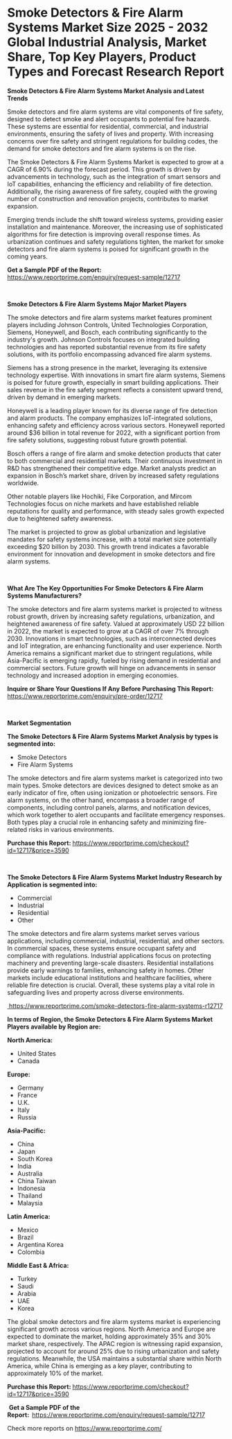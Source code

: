 <p><h1>Smoke Detectors & Fire Alarm Systems Market Size 2025 - 2032 Global Industrial Analysis, Market Share, Top Key Players, Product Types and Forecast Research Report</h1></p><p><strong>Smoke Detectors & Fire Alarm Systems Market Analysis and Latest Trends</strong></p>
<p><p>Smoke detectors and fire alarm systems are vital components of fire safety, designed to detect smoke and alert occupants to potential fire hazards. These systems are essential for residential, commercial, and industrial environments, ensuring the safety of lives and property. With increasing concerns over fire safety and stringent regulations for building codes, the demand for smoke detectors and fire alarm systems is on the rise.</p><p>The Smoke Detectors & Fire Alarm Systems Market is expected to grow at a CAGR of 6.90% during the forecast period. This growth is driven by advancements in technology, such as the integration of smart sensors and IoT capabilities, enhancing the efficiency and reliability of fire detection. Additionally, the rising awareness of fire safety, coupled with the growing number of construction and renovation projects, contributes to market expansion.</p><p>Emerging trends include the shift toward wireless systems, providing easier installation and maintenance. Moreover, the increasing use of sophisticated algorithms for fire detection is improving overall response times. As urbanization continues and safety regulations tighten, the market for smoke detectors and fire alarm systems is poised for significant growth in the coming years.</p></p>
<p><strong>Get a Sample PDF of the Report:&nbsp;</strong> <a href="https://www.reportprime.com/enquiry/request-sample/12717?utm_campaign=2241&utm_medium=2&utm_source=Github&utm_content=ia&utm_term=19032025&utm_id=smoke-detectors-fire-alarm-systems">https://www.reportprime.com/enquiry/request-sample/12717</a></p>
<p>&nbsp;</p>
<p><strong>Smoke Detectors & Fire Alarm Systems Major Market Players</strong></p>
<p><p>The smoke detectors and fire alarm systems market features prominent players including Johnson Controls, United Technologies Corporation, Siemens, Honeywell, and Bosch, each contributing significantly to the industry's growth. Johnson Controls focuses on integrated building technologies and has reported substantial revenue from its fire safety solutions, with its portfolio encompassing advanced fire alarm systems.</p><p>Siemens has a strong presence in the market, leveraging its extensive technology expertise. With innovations in smart fire alarm systems, Siemens is poised for future growth, especially in smart building applications. Their sales revenue in the fire safety segment reflects a consistent upward trend, driven by demand in emerging markets.</p><p>Honeywell is a leading player known for its diverse range of fire detection and alarm products. The company emphasizes IoT-integrated solutions, enhancing safety and efficiency across various sectors. Honeywell reported around $36 billion in total revenue for 2022, with a significant portion from fire safety solutions, suggesting robust future growth potential.</p><p>Bosch offers a range of fire alarm and smoke detection products that cater to both commercial and residential markets. Their continuous investment in R&D has strengthened their competitive edge. Market analysts predict an expansion in Bosch’s market share, driven by increased safety regulations worldwide.</p><p>Other notable players like Hochiki, Fike Corporation, and Mircom Technologies focus on niche markets and have established reliable reputations for quality and performance, with steady sales growth expected due to heightened safety awareness.</p><p>The market is projected to grow as global urbanization and legislative mandates for safety systems increase, with a total market size potentially exceeding $20 billion by 2030. This growth trend indicates a favorable environment for innovation and development in smoke detectors and fire alarm systems.</p></p>
<p>&nbsp;</p>
<p><strong>What Are The Key Opportunities For Smoke Detectors & Fire Alarm Systems Manufacturers?</strong></p>
<p><p>The smoke detectors and fire alarm systems market is projected to witness robust growth, driven by increasing safety regulations, urbanization, and heightened awareness of fire safety. Valued at approximately USD 22 billion in 2022, the market is expected to grow at a CAGR of over 7% through 2030. Innovations in smart technologies, such as interconnected devices and IoT integration, are enhancing functionality and user experience. North America remains a significant market due to stringent regulations, while Asia-Pacific is emerging rapidly, fueled by rising demand in residential and commercial sectors. Future growth will hinge on advancements in sensor technology and increased adoption in emerging economies.</p></p>
<p><strong>Inquire or Share Your Questions If Any Before Purchasing This Report:</strong> <a href="https://www.reportprime.com/enquiry/pre-order/12717?utm_campaign=2241&utm_medium=2&utm_source=Github&utm_content=ia&utm_term=19032025&utm_id=smoke-detectors-fire-alarm-systems">https://www.reportprime.com/enquiry/pre-order/12717</a></p>
<p>&nbsp;</p>
<p><strong>Market Segmentation</strong></p>
<p><strong>The Smoke Detectors & Fire Alarm Systems Market Analysis by types is segmented into:</strong></p>
<p><ul><li>Smoke Detectors</li><li>Fire Alarm Systems</li></ul></p>
<p><p>The smoke detectors and fire alarm systems market is categorized into two main types. Smoke detectors are devices designed to detect smoke as an early indicator of fire, often using ionization or photoelectric sensors. Fire alarm systems, on the other hand, encompass a broader range of components, including control panels, alarms, and notification devices, which work together to alert occupants and facilitate emergency responses. Both types play a crucial role in enhancing safety and minimizing fire-related risks in various environments.</p></p>
<p><strong>Purchase this Report:&nbsp;</strong><a href="https://www.reportprime.com/checkout?id=12717&price=3590&utm_campaign=2241&utm_medium=2&utm_source=Github&utm_content=ia&utm_term=19032025&utm_id=smoke-detectors-fire-alarm-systems">https://www.reportprime.com/checkout?id=12717&price=3590</a></p>
<p>&nbsp;</p>
<p><strong>The Smoke Detectors & Fire Alarm Systems Market Industry Research by Application is segmented into:</strong></p>
<p><ul><li>Commercial</li><li>Industrial</li><li>Residential</li><li>Other</li></ul></p>
<p><p>The smoke detectors and fire alarm systems market serves various applications, including commercial, industrial, residential, and other sectors. In commercial spaces, these systems ensure occupant safety and compliance with regulations. Industrial applications focus on protecting machinery and preventing large-scale disasters. Residential installations provide early warnings to families, enhancing safety in homes. Other markets include educational institutions and healthcare facilities, where reliable fire detection is crucial. Overall, these systems play a vital role in safeguarding lives and property across diverse environments.</p></p>
<p><a href="https://www.reportprime.com/smoke-detectors-fire-alarm-systems-r12717?utm_campaign=2241&utm_medium=2&utm_source=Github&utm_content=ia&utm_term=19032025&utm_id=smoke-detectors-fire-alarm-systems">&nbsp;https://www.reportprime.com/smoke-detectors-fire-alarm-systems-r12717</a></p>
<p><strong>In terms of Region, the Smoke Detectors & Fire Alarm Systems Market Players available by Region are:</strong></p>
<p>
    <p> <strong> North America: </strong>
        <ul>
            <li>United States</li>
            <li>Canada</li>
        </ul>
        </p> 
    <p> <strong> Europe: </strong>
        <ul>
            <li>Germany</li>
            <li>France</li>
            <li>U.K.</li>
            <li>Italy</li>
            <li>Russia</li>
        </ul>
        </p> 
    <p> <strong> Asia-Pacific: </strong>
        <ul>
            <li>China</li>
            <li>Japan</li>
            <li>South Korea</li>
            <li>India</li>
            <li>Australia</li>
            <li>China Taiwan</li>
            <li>Indonesia</li>
            <li>Thailand</li>
            <li>Malaysia</li>
        </ul>
        </p> 
    <p> <strong> Latin America: </strong>
        <ul>
            <li>Mexico</li>
            <li>Brazil</li>
            <li>Argentina Korea</li>
            <li>Colombia</li>
        </ul>
        </p> 
    <p> <strong> Middle East & Africa: </strong>
        <ul>
            <li>Turkey</li>
            <li>Saudi</li>
            <li>Arabia</li>
            <li>UAE</li>
            <li>Korea</li>
        </ul>
    </p>
    </p>
<p><p>The global smoke detectors and fire alarm systems market is experiencing significant growth across various regions. North America and Europe are expected to dominate the market, holding approximately 35% and 30% market share, respectively. The APAC region is witnessing rapid expansion, projected to account for around 25% due to rising urbanization and safety regulations. Meanwhile, the USA maintains a substantial share within North America, while China is emerging as a key player, contributing to approximately 10% of the market.</p></p>
<p><strong>Purchase this Report: </strong><a href="https://www.reportprime.com/checkout?id=12717&price=3590&utm_campaign=2241&utm_medium=2&utm_source=Github&utm_content=ia&utm_term=19032025&utm_id=smoke-detectors-fire-alarm-systems">https://www.reportprime.com/checkout?id=12717&price=3590</a></p>
<p>&nbsp;<strong>Get a Sample PDF of the Report:&nbsp;&nbsp;</strong><a href="https://www.reportprime.com/enquiry/request-sample/12717?utm_campaign=2241&utm_medium=2&utm_source=Github&utm_content=ia&utm_term=19032025&utm_id=smoke-detectors-fire-alarm-systems">https://www.reportprime.com/enquiry/request-sample/12717</a></p>
<p><strong></strong></p>
<p>Check more reports on <a href="https://www.reportprime.com/?utm_campaign=2241&utm_medium=2&utm_source=Github&utm_content=ia&utm_term=19032025&utm_id=smoke-detectors-fire-alarm-systems">https://www.reportprime.com/</a></p>